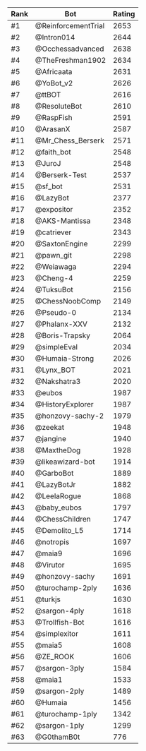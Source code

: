 Rank|Bot|Rating
---|---|---
#1|@ReinforcementTrial|2653
#2|@Intron014|2644
#3|@Occhessadvanced|2638
#4|@TheFreshman1902|2634
#5|@Africaata|2631
#6|@YoBot_v2|2626
#7|@ttBOT|2616
#8|@ResoluteBot|2610
#9|@RaspFish|2591
#10|@ArasanX|2587
#11|@Mr_Chess_Berserk|2571
#12|@faith_bot|2548
#13|@JuroJ|2548
#14|@Berserk-Test|2537
#15|@sf_bot|2531
#16|@LazyBot|2377
#17|@expositor|2352
#18|@AKS-Mantissa|2348
#19|@catriever|2343
#20|@SaxtonEngine|2299
#21|@pawn_git|2298
#22|@Weiawaga|2294
#23|@Cheng-4|2259
#24|@TuksuBot|2156
#25|@ChessNoobComp|2149
#26|@Pseudo-0|2134
#27|@Phalanx-XXV|2132
#28|@Boris-Trapsky|2064
#29|@simpleEval|2034
#30|@Humaia-Strong|2026
#31|@Lynx_BOT|2021
#32|@Nakshatra3|2020
#33|@eubos|1987
#34|@HistoryExplorer|1987
#35|@honzovy-sachy-2|1979
#36|@zeekat|1948
#37|@jangine|1940
#38|@MaxtheDog|1928
#39|@likeawizard-bot|1914
#40|@GarboBot|1889
#41|@LazyBotJr|1882
#42|@LeelaRogue|1868
#43|@baby_eubos|1797
#44|@ChessChildren|1747
#45|@Demolito_L5|1714
#46|@notropis|1697
#47|@maia9|1696
#48|@Virutor|1695
#49|@honzovy-sachy|1691
#50|@turochamp-2ply|1636
#51|@turkjs|1630
#52|@sargon-4ply|1618
#53|@Trollfish-Bot|1616
#54|@simplexitor|1611
#55|@maia5|1608
#56|@ZE_ROOK|1606
#57|@sargon-3ply|1584
#58|@maia1|1533
#59|@sargon-2ply|1489
#60|@Humaia|1456
#61|@turochamp-1ply|1342
#62|@sargon-1ply|1299
#63|@G0thamB0t|776
